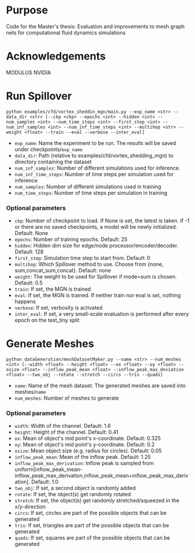 
# Purpose
Code for the Master's thesis: Evaluation and improvements to mesh graph nets
for computational fluid dynamics simulations

# Acknowledgements
MODULUS NVIDIA

# Run Spillover

```
python examples/cfd/vortex_sheddin_mgn/main.py --exp_name <str> --data_dir <str> [--ckp <ckp> --epochs <int> --hidden <int> --num_samples <int> --num_time_steps <int> --first_step <int> --num_inf_samples <int> --num_inf_time_steps <int> --multihop <str> --weight <float> --train --eval --verbose --inter_eval]
```

- `exp_name`: Name the experiment to be run. The results will be saved under checkpoints/`exp_name`
- `data_dir`: Path (relative to examples/cfd/vortex_shedding_mgn) to directory containing the dataset
- `num_inf_samples`: Number of different simulations used for inference.
- `num_inf_time_steps`: Number of time steps per simulation used for inference
- `num_samples`: Number of different simulations used in training
- `num_time_steps`: Number of time steps per simulation in training

### Optional parameters
- `ckp`: Number of checkpoint to load. If None is set, the latest is taken. If -1 or there are no saved checkpoints, a model will be newly initialized. Default: None
- `epochs`: Number of training epochs. Default: 25
- `hidden`: Hidden dim size for edge/node processor/encoder/decoder. Default: 128
- `first_step`: Simulation time step to start from. Default: 0
- `multihop`: Which Spillover method to use. Choose from {none, sum,concat_sum,concat}. Default: none
- `weight`: The weight to be used for Spillover if mode=sum is chosen. Default: 0.5
- `train`: If set, the MGN is trained
- `eval`: If set, the MGN is trained. If neither train nor eval is set, nothing happens
- `verbose`: If set, verbosity is activated
- `inter_eval`: If set, a very small-scale evaluation is performed after every epoch on the test_tiny split

# Generate Meshes

```
python dataGeneration/meshDatasetMaker.py --name <str> --num_meshes <int> [--width <float> --height <float> --ox <float> --oy <float> --osize <float> --inflow_peak_mean <float> --inflow_peak_max_deviation <float> --two_obj --rotate --stretch --circs --tris --quads]
```
- `name`: Name of the mesh dataset. The generated meshes are saved into meshes/`name`
- `num_meshes`: Number of meshes to generate

### Optional parameters
- `width`: Width of the channel. Default: 1.6
- `height`: Height of the channel. Default: 0.41
- `ox`: Mean of object's mid point's x-coordinate. Default: 0.325
- `oy`: Mean of object's mid point's y-coordinate. Default: 0.2
- `osize`: Mean object size (e.g. radius for circles). Default: 0.05
- `inflow_peak_mean`:  Mean of the inflow peak. Default: 1.25
- `inflow_peak_max_derivation`: Inflow peak is sampled from uniform[inflow_peak_mean-inflow_peak_max_derivation,inflow_peak_mean+inflow_peak_max_derivation]. Default: 1.0
- `two_obj`: If set, a second object is randomly added
- `rotate`: If set, the object(s) get randomly rotated
- `stretch`: If set, the object(s) get randomly stretched/squeezed in the x/y-direction
- `circs`: If set, circles are part of the possible objects that can be generated
- `tris`: If set, triangles are part of the possible objects that can be generated
- `quads`: If set, squares are part of the possible objects that can be generated

